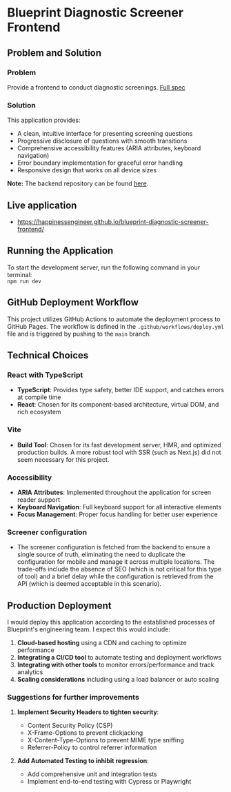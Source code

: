 # Blueprint Diagnostic Screener Frontend

## Problem and Solution

### Problem
Provide a frontend to conduct diagnostic screenings. 
[Full spec](https://github.com/blueprinthq/coding-exercise?tab=readme-ov-file#part-ii)

### Solution
This application provides:
- A clean, intuitive interface for presenting screening questions
- Progressive disclosure of questions with smooth transitions
- Comprehensive accessibility features (ARIA attributes, keyboard navigation)
- Error boundary implementation for graceful error handling
- Responsive design that works on all device sizes

**Note:** The backend repository can be found [here](https://github.com/happinessEngineer/blueprint-diagnostic-screener-backend).

## Live application
- https://happinessengineer.github.io/blueprint-diagnostic-screener-frontend/



## Running the Application
To start the development server, run the following command in your terminal:  
`npm run dev`

## GitHub Deployment Workflow

This project utilizes GitHub Actions to automate the deployment process to GitHub Pages. The workflow is defined in the `.github/workflows/deploy.yml` file and is triggered by pushing to the `main` branch.

## Technical Choices

### React with TypeScript
- **TypeScript**: Provides type safety, better IDE support, and catches errors at compile time
- **React**: Chosen for its component-based architecture, virtual DOM, and rich ecosystem

### Vite
- **Build Tool**: Chosen for its fast development server, HMR, and optimized production builds. A more robust tool with SSR (such as Next.js) did not seem necessary for this project.

### Accessibility
- **ARIA Attributes**: Implemented throughout the application for screen reader support
- **Keyboard Navigation**: Full keyboard support for all interactive elements
- **Focus Management**: Proper focus handling for better user experience

### Screener configuration
- The screener configuration is fetched from the backend to ensure a single source of truth, eliminating the need to duplicate the configuration for mobile and manage it across multiple locations. The trade-offs include the absence of SEO (which is not critical for this type of tool) and a brief delay while the configuration is retrieved from the API (which is deemed acceptable in this scenario).

## Production Deployment

I would deploy this application according to the established processes of Blueprint's engineering team. I expect this would include:

1. **Cloud-based hosting** using a CDN and caching to optimize performance
2. **Integrating a CI/CD tool** to automate testing and deployment workflows
3. **Integrating with other tools** to monitor errors/performance and track analytics
4. **Scaling considerations** including using a load balancer or auto scaling

### Suggestions for further improvements

1. **Implement Security Headers to tighten security**:
   - Content Security Policy (CSP)
   - X-Frame-Options to prevent clickjacking
   - X-Content-Type-Options to prevent MIME type sniffing
   - Referrer-Policy to control referrer information

2. **Add Automated Testing to inhibit regression**:
   - Add comprehensive unit and integration tests
   - Implement end-to-end testing with Cypress or Playwright
